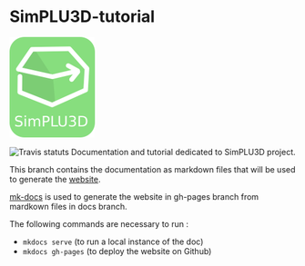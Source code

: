 # SimPLU3D-tutorial

![LOGO](https://raw.githubusercontent.com/SimPLU3D/SimPLU3D.github.io/master/logo/logo_small.png)

![Travis statuts](https://travis-ci.org/SimPLU3D/simplu3D-tutorial.svg?branch=master)
Documentation and tutorial dedicated to SimPLU3D project.

This branch contains the documentation as markdown files that will be used to generate the [website](https://simplu3d.github.io/simplu3D-tutorial/).

[mk-docs](https://simplu3d.github.io/simplu3D-tutorial/) is used to generate the website in gh-pages branch from mardkown files in docs branch.

The following commands are necessary to run :

- ```mkdocs serve``` (to run a local instance of the doc)
- ```mkdocs gh-pages``` (to deploy the website on Github)
